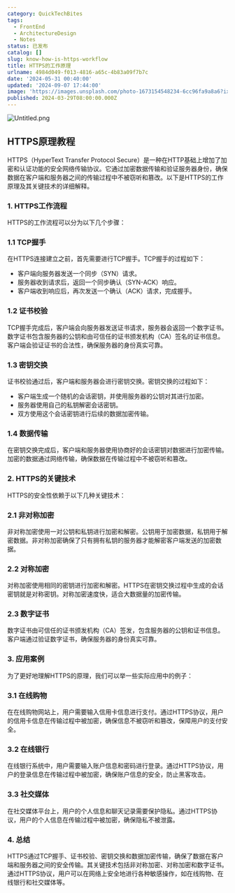```yaml
---
category: QuickTechBites
tags:
  - FrontEnd
  - ArchitectureDesign
  - Notes
status: 已发布
catalog: []
slug: know-how-is-https-workflow
title: HTTPS的工作原理
urlname: 4984d049-f013-4816-a65c-4b83a09f7b7c
date: '2024-05-31 00:40:00'
updated: '2024-09-07 17:44:00'
image: 'https://images.unsplash.com/photo-1673154548234-6cc96fa9a8a6?ixlib=rb-4.0.3&q=85&fm=jpg&crop=entropy&cs=srgb'
published: 2024-03-29T08:00:00.000Z
---
```


![Untitled.png](https://prod-files-secure.s3.us-west-2.amazonaws.com/5d24fe63-e567-4804-86f9-9fdc62e13082/2950c759-0255-4c0a-becc-122aae8c82c0/Untitled.png?X-Amz-Algorithm=AWS4-HMAC-SHA256&X-Amz-Content-Sha256=UNSIGNED-PAYLOAD&X-Amz-Credential=ASIAZI2LB4662WMSK4RL%2F20250218%2Fus-west-2%2Fs3%2Faws4_request&X-Amz-Date=20250218T053742Z&X-Amz-Expires=3600&X-Amz-Security-Token=IQoJb3JpZ2luX2VjEF0aCXVzLXdlc3QtMiJGMEQCIG1by2cbOxo74ZwVXca9ZfZIZg7czh6o1E8uhkcT7%2BDbAiA79UKUQdPZGt2oNWL%2B0C%2BpoA%2FTULn80apXXYtsyugAnyqIBAiG%2F%2F%2F%2F%2F%2F%2F%2F%2F%2F8BEAAaDDYzNzQyMzE4MzgwNSIMsr8zvRswacALvDboKtwDT4CkcgFsmREz9VBm5f6kTE1fT6WJm8dLB3vZ0mMB8czYoPhFgFySIMD%2FkL0r1exoToE7J6ybzek0T3QhYoHH5cLupGbMB04fc07n4pNKx56CDg2TD7cpjmIfijCM9wpiN%2F2UoyQboratN6zJptQGqtXOO8afRS%2Fc%2BppHddhpxkINbf1oUsInLUQRtQA0YJLAjX%2FSnpX5aaYit%2BikblLyJhFTIHQexmZ4ENu6ZHqf%2BgZ3DdGIZ5Q1mN0VM9%2Fy8Bdj1w6dj3u2PknLtGWxYab%2FAAv8%2BKWaCX0CUy8UA6nalQcbls7f2WPWDDGXPsfU8GmQRpFZJw0qUM%2B5b2jnZYvOz5o8%2FR3tZ%2FQ0vtYD%2BJW%2FOT4vxsbNdRX4Fy%2BWFEKCdOLVcGARG9PPHjMD1VqG14%2BZYbqL6Gbnw2B4cd%2BH3K0AqbUqLrMpiGH3fNtXceGTm5BYj9Ay2%2FIa9aCR%2FpdtU0oyrqsxFDE04NUrQCFV2Lfk5MI2NbsVGZi3HRduNYyiBXnfKLpa13HijVuwfDdmnwqD1DJ4qeBtfU0g1dpBtReDG2S%2FtNtgbxipeCUsGph1EXJFBnbTzobPpVvg0X8WnajjNBTneR6rKrIxZIh5mAN%2BKTFpTy1NiWpaAiEkKkEw4KjQvQY6pgHQgRNnW%2BPYpJgGwUVNEuU4Gsi4Zc9jO9QnNXCNCgpm6jTm%2BuUeGHg46MyfsLtrgitGYB6rcmpvX%2BAa%2B%2FhbANuJJG1XCczU%2B5XP6hO4HH%2BGb9zpwcG%2FQ9aEempLzCt78SrcmVz%2F2SgmLy%2FjujKpIJtlNY7EJH83%2B7Hbscjuq%2FcUAF4WusbiUcZPUL5ff0yDx3tF8b1udipvNohP9NpcxIATgbqHCd85&X-Amz-Signature=4eaf365275d0d90fc58066719dc1fe850e4e9381484a32479f0d005b33211f24&X-Amz-SignedHeaders=host&x-id=GetObject)


## HTTPS原理教程


HTTPS（HyperText Transfer Protocol Secure）是一种在HTTP基础上增加了加密和认证功能的安全网络传输协议。它通过加密数据传输和验证服务器身份，确保数据在客户端和服务器之间的传输过程中不被窃听和篡改。以下是HTTPS的工作原理及其关键技术的详细解释。


### 1. HTTPS工作流程


HTTPS的工作流程可以分为以下几个步骤：


### 1.1 TCP握手


在HTTPS连接建立之前，首先需要进行TCP握手。TCP握手的过程如下：

- 客户端向服务器发送一个同步（SYN）请求。
- 服务器收到请求后，返回一个同步确认（SYN-ACK）响应。
- 客户端收到响应后，再次发送一个确认（ACK）请求，完成握手。

### 1.2 证书校验


TCP握手完成后，客户端会向服务器发送证书请求，服务器会返回一个数字证书。数字证书包含服务器的公钥和由可信任的证书颁发机构（CA）签名的证书信息。客户端会验证证书的合法性，确保服务器的身份真实可靠。


### 1.3 密钥交换


证书校验通过后，客户端和服务器会进行密钥交换。密钥交换的过程如下：

- 客户端生成一个随机的会话密钥，并使用服务器的公钥对其进行加密。
- 服务器使用自己的私钥解密会话密钥。
- 双方使用这个会话密钥进行后续的数据加密传输。

### 1.4 数据传输


在密钥交换完成后，客户端和服务器使用协商好的会话密钥对数据进行加密传输。加密的数据通过网络传输，确保数据在传输过程中不被窃听和篡改。


### 2. HTTPS的关键技术


HTTPS的安全性依赖于以下几种关键技术：


### 2.1 非对称加密


非对称加密使用一对公钥和私钥进行加密和解密。公钥用于加密数据，私钥用于解密数据。非对称加密确保了只有拥有私钥的服务器才能解密客户端发送的加密数据。


### 2.2 对称加密


对称加密使用相同的密钥进行加密和解密。HTTPS在密钥交换过程中生成的会话密钥就是对称密钥。对称加密速度快，适合大数据量的加密传输。


### 2.3 数字证书


数字证书由可信任的证书颁发机构（CA）签发，包含服务器的公钥和证书信息。客户端通过验证数字证书，确保服务器的身份真实可靠。


### 3. 应用案例


为了更好地理解HTTPS的原理，我们可以举一些实际应用中的例子：


### 3.1 在线购物


在在线购物网站上，用户需要输入信用卡信息进行支付。通过HTTPS协议，用户的信用卡信息在传输过程中被加密，确保信息不被窃听和篡改，保障用户的支付安全。


### 3.2 在线银行


在线银行系统中，用户需要输入账户信息和密码进行登录。通过HTTPS协议，用户的登录信息在传输过程中被加密，确保账户信息的安全，防止黑客攻击。


### 3.3 社交媒体


在社交媒体平台上，用户的个人信息和聊天记录需要保护隐私。通过HTTPS协议，用户的个人信息在传输过程中被加密，确保隐私不被泄露。


### 4. 总结


HTTPS通过TCP握手、证书校验、密钥交换和数据加密传输，确保了数据在客户端和服务器之间的安全传输。其关键技术包括非对称加密、对称加密和数字证书。通过HTTPS协议，用户可以在网络上安全地进行各种敏感操作，如在线购物、在线银行和社交媒体等。

